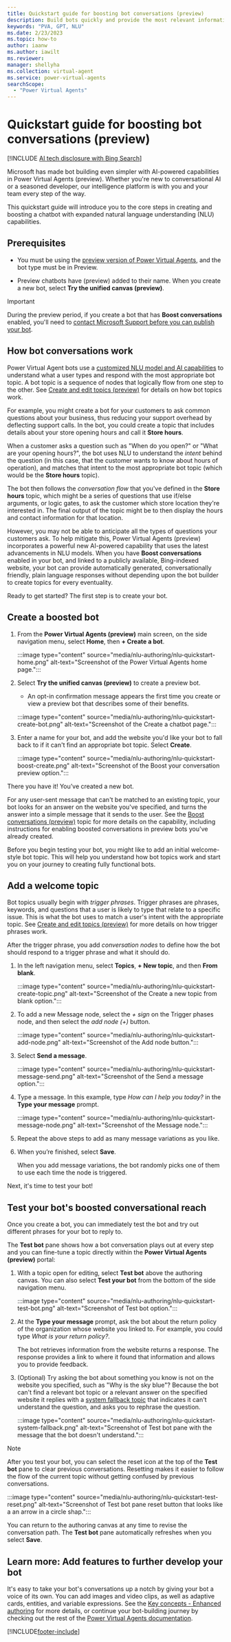 ```yaml
---
title: Quickstart guide for boosting bot conversations (preview)
description: Build bots quickly and provide the most relevant information to your customers with natural language understanding advancements in Power Virtual Agents preview.
keywords: "PVA, GPT, NLU"
ms.date: 2/23/2023
ms.topic: how-to
author: iaanw
ms.author: iawilt
ms.reviewer: 
manager: shellyha
ms.collection: virtual-agent
ms.service: power-virtual-agents
searchScope:
  - "Power Virtual Agents"
---
```


# Quickstart guide for boosting bot conversations (preview)

[!INCLUDE [AI tech disclosure with Bing Search](includes/disclosure-ai-preview-bing-addendum.md)]


Microsoft has made bot building even simpler with AI-powered capabilities in Power Virtual Agents (preview). Whether you're new to conversational AI or a seasoned developer, our intelligence platform is with you and your team every step of the way. 

This quickstart guide will introduce you to the core steps in creating and boosting a chatbot with expanded natural language understanding (NLU) capabilities.

## Prerequisites 

- You must be using the [preview version of Power Virtual Agents](preview/overview.md), and the bot type must be in Preview. 

- Preview chatbots have (preview) added to their name. When you create a new bot, select **Try the unified canvas (preview)**. 
 
> [!IMPORTANT] 
> During the preview period, if you create a bot that has **Boost conversations** enabled, you'll need to [contact Microsoft Support before you can publish your bot](nlu-boost-conversations.md#publishing). 

## How bot conversations work

Power Virtual Agent bots use a [customized NLU model and AI capabilities](advanced-ai-features.md) to understand what a user types and respond with the most appropriate bot topic. A bot topic is a sequence of nodes that logically flow from one step to the other. See [Create and edit topics (preview)](preview/authoring-create-edit-topics.md) for details on how bot topics work.

For example, you might create a bot for your customers to ask common questions about your business, thus reducing your support overhead by deflecting support calls. In the bot, you could create a topic that includes details about your store opening hours and call it **Store hours**. 

When a customer asks a question such as "When do you open?" or "What are your opening hours?", the bot uses NLU to understand the _intent_ behind the question (in this case, that the customer wants to know about hours of operation), and matches that intent to the most appropriate bot topic (which would be the **Store hours** topic). 

The bot then follows the _conversation flow_ that you've defined in the **Store hours** topic, which might be a series of questions that use if/else arguments, or logic gates, to ask the customer which store location they're interested in. The final output of the topic might be to then display the hours and contact information for that location.  

However, you may not be able to anticipate all the types of questions your customers ask. To help mitigate this, Power Virtual Agents (preview) incorporates a powerful new AI-powered capability that uses the latest advancements in NLU models. When you have **Boost conversations** enabled in your bot, and linked to a publicly available, Bing-indexed website, your bot can provide automatically generated, conversationally friendly, plain language responses without depending upon the bot builder to create topics for every eventuality. 

Ready to get started? The first step is to create your bot.  

## Create a boosted bot 

1. From the **Power Virtual Agents (preview)** main screen, on the side navigation menu, select **Home**, then **+ Create a bot**. 

   :::image type="content" source="media/nlu-authoring/nlu-quickstart-home.png" alt-text="Screenshot of the Power Virtual Agents home page.":::

2. Select **Try the unified canvas (preview)** to create a preview bot. 
   - An opt-in confirmation message appears the first time you create or view a preview bot that describes some of their benefits.

   :::image type="content" source="media/nlu-authoring/nlu-quickstart-create-bot.png" alt-text="Screenshot of the Create a chatbot page.":::

3. Enter a name for your bot, and add the website you'd like your bot to fall back to if it can't find an appropriate bot topic. Select **Create**. 

   :::image type="content" source="media/nlu-authoring/nlu-quickstart-boost-create.png" alt-text="Screenshot of the Boost your conversation preview option.":::

There you have it! You’ve created a new bot.  

For any user-sent message that can't be matched to an existing topic, your bot looks for an answer on the website you've specified, and turns the answer into a simple message that it sends to the user. See the [Boost conversations (preview)](nlu-boost-conversations.md) topic for more details on the capability, including instructions for enabling boosted conversations in preview bots you've already created.

Before you begin testing your bot, you might like to add an initial welcome-style bot topic. This will help you understand how bot topics work and start you on your journey to creating fully functional bots.

## Add a welcome topic

Bot topics usually begin with *trigger phrases*. Trigger phrases are phrases, keywords, and questions that a user is likely to type that relate to a specific issue. This is what the bot uses to match a user's intent with the appropriate topic. See [Create and edit topics (preview)](preview/authoring-create-edit-topics.md) for more details on how trigger phrases work.

After the trigger phrase, you add *conversation nodes* to define how the bot should respond to a trigger phrase and what it should do. 

1. In the left navigation menu, select **Topics**, **+ New topic**, and then **From blank**. 
 
    :::image type="content" source="media/nlu-authoring/nlu-quickstart-create-topic.png" alt-text="Screenshot of the Create a new topic from blank option.":::

2.  To add a new Message node, select the *+ sign* on the Trigger phases node, and then select the *add node (+)* button.

    :::image type="content" source="media/nlu-authoring/nlu-quickstart-add-node.png" alt-text="Screenshot of the Add node button.":::
   
3. Select **Send a message**.

    :::image type="content" source="media/nlu-authoring/nlu-quickstart-message-send.png" alt-text="Screenshot of the Send a message option.":::

4. Type a message. In this example, type *How can I help you today?* in the **Type your message** prompt. 

    :::image type="content" source="media/nlu-authoring/nlu-quickstart-message-node.png" alt-text="Screenshot of the Message node.":::

5. Repeat the above steps to add as many message variations as you like.  
 
6. When you’re finished, select **Save**. 

   When you add message variations, the bot randomly picks one of them to use each time the node is triggered. 

Next, it's time to test your bot! 

## Test your bot's boosted conversational reach 

Once you create a bot, you can immediately test the bot and try out different phrases for your bot to reply to. 

The **Test bot** pane shows how a bot conversation plays out at every step and you can fine-tune a topic directly within the **Power Virtual Agents (preview)** portal:
 
1. With a topic open for editing, select **Test bot** above the authoring canvas. You can also select **Test your bot** from the bottom of the side navigation menu. 

    :::image type="content" source="media/nlu-authoring/nlu-quickstart-test-bot.png" alt-text="Screenshot of Test bot option.":::

2. At the **Type your message** prompt, ask the bot about the return policy of the organization whose website you linked to. For example, you could type *What is your return policy?*. 
 
   The bot retrieves information from the website returns a response. The response provides a link to where it found that information and allows you to provide feedback.
 
4. (Optional) Try asking the bot about something you know is not on the website you specified, such as "Why is the sky blue"? Because the bot can't find a relevant bot topic or a relevant answer on the specified website it replies with a [system fallback topic](authoring-system-fallback-topic.md) that indicates it can't understand the question, and asks you to rephrase the question. 

    :::image type="content" source="media/nlu-authoring/nlu-quickstart-system-fallback.png" alt-text="Screenshot of Test bot pane with the message that the bot doesn't understand.":::
 
> [!NOTE]
> After you test your bot, you can select the reset icon at the top of the **Test bot** pane to clear previous conversations. Resetting makes it easier to follow the flow of the current topic without getting confused by previous conversations.

:::image type="content" source="media/nlu-authoring/nlu-quickstart-test-reset.png" alt-text="Screenshot of Test bot pane reset button that looks like a an arrow in a circle shap.":::

You can return to the authoring canvas at any time to revise the conversation path. The **Test bot** pane automatically refreshes when you select **Save**. 

## Learn more: Add features to further develop your bot 

It's easy to take your bot's conversations up a notch by giving your bot a voice of its own. You can add images and video clips, as well as adaptive cards, entities, and variable expressions. See the [Key concepts - Enhanced authoring](advanced-fundamentals.md) for more details, or continue your bot-building journey by checking out the rest of the [Power Virtual Agents documentation](index.yml).

[!INCLUDE[footer-include](includes/footer-banner.md)]
